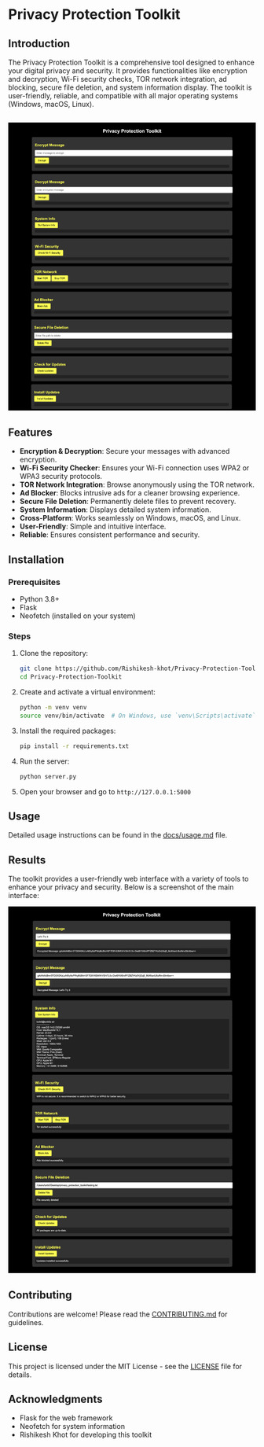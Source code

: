 # Privacy Protection Toolkit

## Introduction
The Privacy Protection Toolkit is a comprehensive tool designed to enhance your digital privacy and security. It provides functionalities like encryption and decryption, Wi-Fi security checks, TOR network integration, ad blocking, secure file deletion, and system information display. The toolkit is user-friendly, reliable, and compatible with all major operating systems (Windows, macOS, Linux).

##
![Privacy Protection Toolkit](images/image_1.jpg)
##

## Features
- **Encryption & Decryption**: Secure your messages with advanced encryption.
- **Wi-Fi Security Checker**: Ensures your Wi-Fi connection uses WPA2 or WPA3 security protocols.
- **TOR Network Integration**: Browse anonymously using the TOR network.
- **Ad Blocker**: Blocks intrusive ads for a cleaner browsing experience.
- **Secure File Deletion**: Permanently delete files to prevent recovery.
- **System Information**: Displays detailed system information.
- **Cross-Platform**: Works seamlessly on Windows, macOS, and Linux.
- **User-Friendly**: Simple and intuitive interface.
- **Reliable**: Ensures consistent performance and security.

## Installation

### Prerequisites
- Python 3.8+
- Flask
- Neofetch (installed on your system)

### Steps
1. Clone the repository:
    ```sh
    git clone https://github.com/Rishikesh-khot/Privacy-Protection-Toolkit.git
    cd Privacy-Protection-Toolkit
    ```

2. Create and activate a virtual environment:
    ```sh
    python -m venv venv
    source venv/bin/activate  # On Windows, use `venv\Scripts\activate`
    ```

3. Install the required packages:
    ```sh
    pip install -r requirements.txt
    ```

4. Run the server:
    ```sh
    python server.py
    ```

5. Open your browser and go to `http://127.0.0.1:5000`

## Usage
Detailed usage instructions can be found in the [docs/usage.md](docs/usage.md) file.

## Results
The toolkit provides a user-friendly web interface with a variety of tools to enhance your privacy and security. Below is a screenshot of the main interface:

![Privacy Protection Toolkit Interface](images/image_2.jpg)

## Contributing
Contributions are welcome! Please read the [CONTRIBUTING.md](CONTRIBUTING.md) for guidelines.

## License
This project is licensed under the MIT License - see the [LICENSE](LICENSE) file for details.

## Acknowledgments
- Flask for the web framework
- Neofetch for system information
- Rishikesh Khot for developing this toolkit
